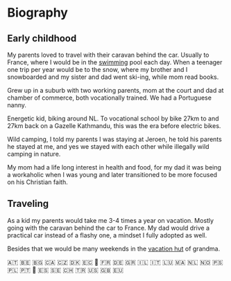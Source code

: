 
# Biography

## Early childhood

My parents loved to travel with their caravan behind the car.
Usually to France, where I would be in the
[swimming](https://github.com/svlentink/resume/blob/master/content/education/other/1998_swim-a.yml) pool each day.
When a teenager one trip per year would be to the snow, where my brother and I snowboarded and my sister and dad went ski-ing, while mom read books.

Grew up in a suburb with two working parents, mom at the court and dad at chamber of commerce, both vocationally trained.
We had a Portuguese nanny.


Energetic kid, biking around NL.
To vocational school by bike 27km to and 27km back on a Gazelle Kathmandu, this was the era before electric bikes.

Wild camping, I told my parents I was staying at Jeroen, he told his parents he stayed at me, and yes we stayed with each other while illegally wild camping in nature.

My mom had a life long interest in health and food, for my dad it was being a workaholic when I was young and later transitioned to be more focused on his Christian faith.


## Traveling

As a kid my parents would take me 3-4 times a year on vacation.
Mostly going with the caravan behind the car to France.
My dad would drive a practical car instead of a flashy one,
a mindset I fully adopted as well.

Besides that we would be many weekends in the
[vacation hut](geo:52.142643,6.032389?q=52.142643,6.032389(Bosgraaf))
of grandma.

<!-- https://emojiguide.org/flags -->
<!-- Austria -->&#127462;&#127481;
<!-- Belgium -->&#127463;&#127466;
<!-- Bulgaria -->&#127463;&#127468;
<!-- Canada -->&#127464;&#127462;
<!-- Czechia -->&#127464;&#127487;

<!-- Denmark -->&#127465;&#127472;
<!-- Ecuador -->&#127466;&#127464;
<!-- England -->&#127988;&#917607;&#917602;&#917605;&#917614;&#917607;&#917631;
<!-- France -->&#127467;&#127479;
<!-- Germany -->&#127465;&#127466;

<!-- Greece -->&#127468;&#127479;
<!-- Israel -->&#127470;&#127473;
<!-- Italy -->&#127470;&#127481;
<!-- Luxembourg -->&#127473;&#127482;
<!-- Morocco -->&#127474;&#127462;

<!-- Netherlands -->&#127475;&#127473;
<!-- Norway -->&#127475;&#127476;
<!-- Palestine -->&#127477;&#127480;
<!-- Poland -->&#127477;&#127473;
<!-- Portugal -->&#127477;&#127481;

<!-- Scotland -->&#127988;&#917607;&#917602;&#917619;&#917603;&#917620;&#917631;
<!-- Spain -->&#127466;&#127480;
<!-- Sweden -->&#127480;&#127466;
<!-- Switzerland -->&#127464;&#127469;
<!-- Turkey -->&#127481;&#127479;

<!-- United States -->&#127482;&#127480;

<!-- Great Britain -->&#127468;&#127463;
<!-- EU -->&#127466;&#127482;
